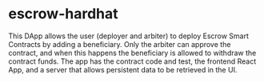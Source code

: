 # escrow-hardhat
This DApp allows the user (deployer and arbiter) to deploy Escrow Smart Contracts by adding a beneficiary. Only the arbiter can approve the contract, and when this happens the beneficiary is allowed to withdraw the contract funds. The app has the contract code and test, the frontend React App, and a server that allows persistent data to be retrieved in the UI.
